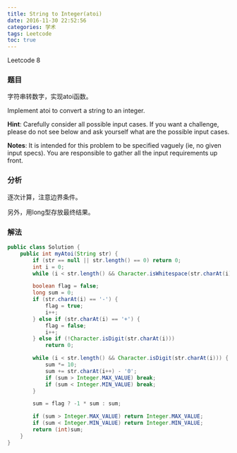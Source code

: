 ```yaml
---
title: String to Integer(atoi)
date: 2016-11-30 22:52:56
categories: 学术
tags: Leetcode
toc: true
---
```


Leetcode 8

### 题目

字符串转数字，实现atoi函数。

Implement atoi to convert a string to an integer.

__Hint__: Carefully consider all possible input cases. If you want a challenge, please do not see below and ask yourself what are the possible input cases.

__Notes__: It is intended for this problem to be specified vaguely (ie, no given input specs). You are responsible to gather all the input requirements up front.

### 分析

逐次计算，注意边界条件。

另外，用long型存放最终结果。

### 解法

```java
public class Solution {
    public int myAtoi(String str) {
        if (str == null || str.length() == 0) return 0;
        int i = 0;
        while (i < str.length() && Character.isWhitespace(str.charAt(i))) i++;

        boolean flag = false;
        long sum = 0;
        if (str.charAt(i) == '-') {
            flag = true;
            i++;
        } else if (str.charAt(i) == '+') {
            flag = false;
            i++;
        } else if (!Character.isDigit(str.charAt(i)))
            return 0;

        while (i < str.length() && Character.isDigit(str.charAt(i))) {
            sum *= 10;
            sum += str.charAt(i++) - '0';
            if (sum > Integer.MAX_VALUE) break;
            if (sum < Integer.MIN_VALUE) break;
        }

        sum = flag ? -1 * sum : sum;

        if (sum > Integer.MAX_VALUE) return Integer.MAX_VALUE;
        if (sum < Integer.MIN_VALUE) return Integer.MIN_VALUE;
        return (int)sum;
    }
}
```